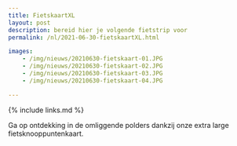 ```yaml
---
title: FietskaartXL
layout: post
description: bereid hier je volgende fietstrip voor
permalink: /nl/2021-06-30-fietskaartXL.html

images:   
    - /img/nieuws/20210630-fietskaart-01.JPG
    - /img/nieuws/20210630-fietskaart-02.JPG
    - /img/nieuws/20210630-fietskaart-03.JPG
    - /img/nieuws/20210630-fietskaart-04.JPG

---
```


{% include links.md %}

Ga op ontdekking in de omliggende polders  dankzij onze extra large fietsknooppuntenkaart.
